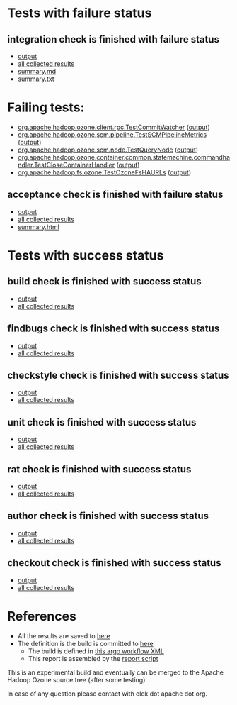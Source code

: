 # Tests with failure status

## integration check is finished with failure status

   * [output](https://raw.githubusercontent.com/elek/ozone-ci-q4/master/pr/pr-hdds-2072-k8g4b/integration/output.log)
   * [all collected results](https://github.com/elek/ozone-ci-q4/tree/master/pr/pr-hdds-2072-k8g4b/integration)
   * [summary.md](https://github.com/elek/ozone-ci-q4/tree/master/pr/pr-hdds-2072-k8g4b/integration/summary.md)
   * [summary.txt](https://github.com/elek/ozone-ci-q4/tree/master/pr/pr-hdds-2072-k8g4b/integration/summary.txt)

# Failing tests: 

 * [org.apache.hadoop.ozone.client.rpc.TestCommitWatcher](hadoop-ozone/integration-test/org.apache.hadoop.ozone.client.rpc.TestCommitWatcher.txt) ([output](hadoop-ozone/integration-test/org.apache.hadoop.ozone.client.rpc.TestCommitWatcher-output.txt))
 * [org.apache.hadoop.ozone.scm.pipeline.TestSCMPipelineMetrics](hadoop-ozone/integration-test/org.apache.hadoop.ozone.scm.pipeline.TestSCMPipelineMetrics.txt) ([output](hadoop-ozone/integration-test/org.apache.hadoop.ozone.scm.pipeline.TestSCMPipelineMetrics-output.txt))
 * [org.apache.hadoop.ozone.scm.node.TestQueryNode](hadoop-ozone/integration-test/org.apache.hadoop.ozone.scm.node.TestQueryNode.txt) ([output](hadoop-ozone/integration-test/org.apache.hadoop.ozone.scm.node.TestQueryNode-output.txt))
 * [org.apache.hadoop.ozone.container.common.statemachine.commandhandler.TestCloseContainerHandler](hadoop-ozone/integration-test/org.apache.hadoop.ozone.container.common.statemachine.commandhandler.TestCloseContainerHandler.txt) ([output](hadoop-ozone/integration-test/org.apache.hadoop.ozone.container.common.statemachine.commandhandler.TestCloseContainerHandler-output.txt))
 * [org.apache.hadoop.fs.ozone.TestOzoneFsHAURLs](hadoop-ozone/ozonefs/org.apache.hadoop.fs.ozone.TestOzoneFsHAURLs.txt) ([output](hadoop-ozone/ozonefs/org.apache.hadoop.fs.ozone.TestOzoneFsHAURLs-output.txt))

## acceptance check is finished with failure status

   * [output](https://raw.githubusercontent.com/elek/ozone-ci-q4/master/pr/pr-hdds-2072-k8g4b/acceptance/output.log)
   * [all collected results](https://github.com/elek/ozone-ci-q4/tree/master/pr/pr-hdds-2072-k8g4b/acceptance)
   * [summary.html](https://elek.github.io/ozone-ci-q4/pr/pr-hdds-2072-k8g4b/acceptance/summary.html)



# Tests with success status

## build check is finished with success status

   * [output](https://raw.githubusercontent.com/elek/ozone-ci-q4/master/pr/pr-hdds-2072-k8g4b/build/output.log)
   * [all collected results](https://github.com/elek/ozone-ci-q4/tree/master/pr/pr-hdds-2072-k8g4b/build)


## findbugs check is finished with success status

   * [output](https://raw.githubusercontent.com/elek/ozone-ci-q4/master/pr/pr-hdds-2072-k8g4b/findbugs/output.log)
   * [all collected results](https://github.com/elek/ozone-ci-q4/tree/master/pr/pr-hdds-2072-k8g4b/findbugs)


## checkstyle check is finished with success status

   * [output](https://raw.githubusercontent.com/elek/ozone-ci-q4/master/pr/pr-hdds-2072-k8g4b/checkstyle/output.log)
   * [all collected results](https://github.com/elek/ozone-ci-q4/tree/master/pr/pr-hdds-2072-k8g4b/checkstyle)


## unit check is finished with success status

   * [output](https://raw.githubusercontent.com/elek/ozone-ci-q4/master/pr/pr-hdds-2072-k8g4b/unit/output.log)
   * [all collected results](https://github.com/elek/ozone-ci-q4/tree/master/pr/pr-hdds-2072-k8g4b/unit)


## rat check is finished with success status

   * [output](https://raw.githubusercontent.com/elek/ozone-ci-q4/master/pr/pr-hdds-2072-k8g4b/rat/output.log)
   * [all collected results](https://github.com/elek/ozone-ci-q4/tree/master/pr/pr-hdds-2072-k8g4b/rat)


## author check is finished with success status

   * [output](https://raw.githubusercontent.com/elek/ozone-ci-q4/master/pr/pr-hdds-2072-k8g4b/author/output.log)
   * [all collected results](https://github.com/elek/ozone-ci-q4/tree/master/pr/pr-hdds-2072-k8g4b/author)


## checkout check is finished with success status

   * [output](https://raw.githubusercontent.com/elek/ozone-ci-q4/master/pr/pr-hdds-2072-k8g4b/checkout/output.log)
   * [all collected results](https://github.com/elek/ozone-ci-q4/tree/master/pr/pr-hdds-2072-k8g4b/checkout)




# References

 * All the results are saved to [here](https://github.com/elek/ozone-ci-q4/tree/master/pr/pr-hdds-2072-k8g4b/)
 * The definition is the build is committed to [here](https://github.com/elek/argo-ozone)
    * The build is defined in [this argo workflow XML](https://github.com/elek/argo-ozone/blob/master/ozone-build.yaml)
    * This report is assembled by the [report script](https://github.com/elek/argo-ozone/blob/master/scripts/report.sh)

This is an experimental build and eventually can be merged to the Apache Hadoop Ozone source tree (after some testing).

In case of any question please contact with elek dot apache dot org.
